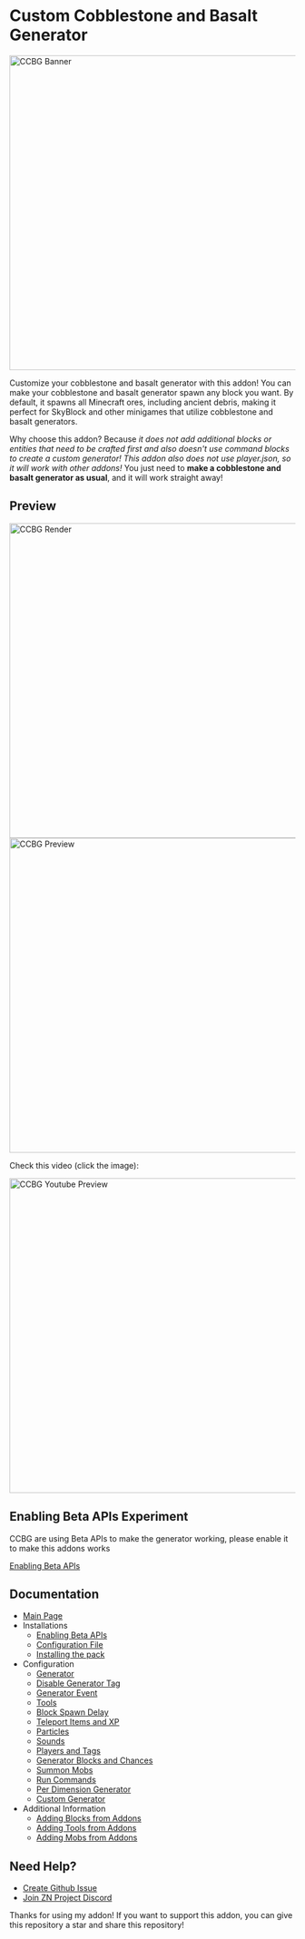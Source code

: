 # Custom Cobblestone and Basalt Generator

<img alt="CCBG Banner" src="https://media.forgecdn.net/attachments/description/1035052/description_9cff90c6-0aef-4601-9a35-b5cb57bb15b8.png" width="555"/>

Customize your cobblestone and basalt generator with this addon! You can make your cobblestone and basalt generator spawn any block you want. By default, it spawns all Minecraft ores, including ancient debris, making it perfect for SkyBlock and other minigames that utilize cobblestone and basalt generators.

Why choose this addon? Because _it does not add additional blocks or entities that need to be crafted first and also doesn't use command blocks to create a custom generator! This addon also does not use player.json, so it will work with other addons!_ You just need to **make a cobblestone and basalt generator as usual**, and it will work straight away!

## Preview

<img alt="CCBG Render" src="https://lh3.googleusercontent.com/fife/ALs6j_G4XXZwT80mhDKpEC0984cYHJAnwLH2Wqt7Tc9T652WD_GKuF6AW7_FTxHB33SWjLvU9E6f7HNlRi8YG84_o4Vi4p56cQtD6PVz0bF1E4JrQb7V4lR66lyj4xI0Z9svr-1Zb3iXo2gMXZjRZKRYSEy932qBYg0b_G_pHXZzbuXGLOCZcye8cB0gs08OnvUleITQDe7VHPENmVrxNkDxzUH4vDtNDQS5Mgp2y41kJhwjYPwyeHj5HWQXsNOfPKX4bVt0isiXKbV_a2CxNsbT8JLjjtc1CRQ5X85xx9Jc0lzcY22JkVCfTCXMSR5EF3wktL2TcUoJ6HT_VPlyXCjcKeor0LA6voJNgiDS1KIkrEGnfBEDIrEXmKTCZLv5O_b0vGyRizzy9cjtq2MUfWP-jCBIPlT9UPRP84ZPEvV5tYJt90khQAZ-bUHbvAsbv9KHRxf_aWrwZBczs1HZfy5GxDryxkw7vnkxiLnXpGRAE5YvHBR6oVW8nVCXtGNIfclAJC1nXle-yKT94PlNOvpMX0CqH3D9n4XndEfeo9YMdzZZyJ15-CDrdrCCYHKZMncNY_t0CpNK2mofxJ8KycthVpnYzrMrKV5mqAGtDM1KYyHod4cmvpardre52HUspc-u_Z6rdcs4XPWoSvjvqniIomVh-zg1nTYFRidt3NsuZxKZ53QU95ONCHRkEq9NaI7DuMXtzmlhyfS4l706yp1l7QZY_1llVkNnEPyaUjybgrde5GJvaENas7pE4LGuJ8Kgu_LR8Ka6G3wXF1nti91xjz3wnE0jVRC8CAIT3wE8jO5JkmaxGPPJEnLeJfJigaV2DdTcyXZjnC8Qawx4mjSnpol8qWZDSkYBn92sEaLRq40dofltG3lp2nmYi-wbYSTIKRguPHxFc39CX2gOMyysXd2xJCV-AeLA7mFhRAcUK_tyBPn601N3JwkVC4Z36l462zCIf6yRH-VuuHA9d_plHuFe4mvo-zffP6IdTGo_xGMKF6umnQQ5Ds5mYjv5EbBhKOJRIhQ5plmpj1ZOwRjCGDjz6leMZ7MHVdT4vWk4GgoxR0Xi_XUJyf7CPpRJxh3qtXMbKzKEZ3WUKEc1la9apEbdoiW_xXtz2gerRiwhma8LeZqbUN5kX7itneoex4skOE5KMKBulripZJ4r9dAVHkQCugo8iuFmokAJaZqXi_JDS7KmJqk2Ijq9bQOfxOp2KruVwmPhZR8OsOSvg7uKl7qvfKatKgTrnubuhh32b2bkH-t8TJMOjvf9rfPELw4WkhkBvCMOTfPupljpvbS4X8Ir-5QeASpkIUrDFybDahGP983fN9t3OvJ6FSAHBL-f8OR2xp1DcoLRfl6My6cMCb3MpVuoTYeKa6f5z3227MqbLzh0JVUG1LSi6SjiSLMaoJd1gI19hOd7km3mdrg35NREqVBpnSz0mqCRRsfd_mfhByVtZ_7nHpsReO_mbGaXpsHaqgTxVXPB75YOi7spniXRFpDFhaOEI0lKHrQlL6HQ1ilVD8fG7Y83gd6DzuMOxzQaraVL0acgknml071Ngz1nxscvNLjVKF1AsqxbmkfZDkFC7RJUbVo-INGjf5jdG7TIY2cuFE3hoJdL8Odc-Iq6h5XnJquiu_h1HrrFSOYnQJBX4imEE6YGC5qo1k2ycxNKKSzMFPkDKIeZ_O1F6jE27fnSWO72OMP_Ai_FcsnpYxzh63gnlgkUGOgmw48M7aEam3gXi_NO-XAxx4_2YVFpv6WC1S3T=w1318-h646" width="555"/>

<img alt="CCBG Preview" src="https://lh3.googleusercontent.com/fife/ALs6j_E5VgVmqkj0XNmxbbGc5mJG8SpfmvN7rxZDlkJpByO-CQzXqtnCwzTi5VshWFNYVj1xET719tT7YvnCQOfOvC9AeSbXrp5vOkX12QBGvvJ9e-MdkUH5IenKxGIfchmvzFIeAfTRB0H3QsXArbLdgM_Coq0Vxt1aQ7Y9ceWyNXpJgHekH5s0nSc0hraMc0sTmhudT0zB7NOTB38vI8tu0cyshN5BVthO2n7LTXi-nQmOBzxJMw0B0suDAxxRzJZfTkfxgrpo6JtdjjcezTglRiiV0KqWGkGinmHvC_9Aj_GIWbJQwDqwMr72hoSXmpZfe7XzUYHbCUocvaITTCEK2Ge1706Xr7PZumZS4h9h4p8f7IJpUNL8xoU_3D-2tzxjwLlDuFSc66Sge8Q5d6FTa9t46P2NMtpH4h_iAHP-AJ-qyph_XcVZNOAZZd4nPz7cnIl2HRQAvhUspWlbU1TGm-qZS9h3PpUz12zvE2ScZhWVwuV2ln2nczOHINjp2Zi-gNfiWuvxFUh2kPybfaY7a8PzmPcl1SkMy00tSB7s_I46KmAzq0r0-RQkcBzhID84ZJ-H-NVwkxoEJCtLk64ywra-W4X8Kpg6MPQlgCgYqy3IyA6xuy3GQjumPabCCJgrYGqoZb6S-dG0MuCSxpqdc92h4NIiJ8G_KZ2s3yQMipEFjTidntbDkPvuQk4ROezeCHQOhRgYR0IAOtY3-oPRfaLvxlP73KnbnxzuQF0jD7dKRBhrYNYS8yygvI6o6NzdFWRhLEAfQCktrlA_on8n5KgYiqZxZg5pALHJaBrVv28lw_qoCUtkRBj-7GX7W0BNINd6220O_mjjKXrtoUd4Zg-Aai2Dvg-kq7WbVatkcQlzcTZ0Xitd8koyy5BsomEfXZ39xKtEO60IUv0BReJ9j2SW5IYJJOtMZEc2HjJ04ETH8JSZymS0HWb7PlSUpthBbUDyRF9onZjOEO_zCVULUNAiMmz6qAYNpLnB3GyC5mOx55njpSWbMa73nJXuNt-jB1KsiJERSnMh1x4FPu5RdBcnvvVEfQX4jIIbefcxTnjk08znFyQ3pWpkBpbVHVApSZ0rNhrjurf71VZc8wNx=w1318-h646-rw-v1" width="555"/>

Check this video (click the image):

<a href="https://www.youtube.com/watch?v=sDB8kqgZz1w">
  <img alt="CCBG Youtube Preview" src="https://lh3.googleusercontent.com/fife/ALs6j_G4XXZwT80mhDKpEC0984cYHJAnwLH2Wqt7Tc9T652WD_GKuF6AW7_FTxHB33SWjLvU9E6f7HNlRi8YG84_o4Vi4p56cQtD6PVz0bF1E4JrQb7V4lR66lyj4xI0Z9svr-1Zb3iXo2gMXZjRZKRYSEy932qBYg0b_G_pHXZzbuXGLOCZcye8cB0gs08OnvUleITQDe7VHPENmVrxNkDxzUH4vDtNDQS5Mgp2y41kJhwjYPwyeHj5HWQXsNOfPKX4bVt0isiXKbV_a2CxNsbT8JLjjtc1CRQ5X85xx9Jc0lzcY22JkVCfTCXMSR5EF3wktL2TcUoJ6HT_VPlyXCjcKeor0LA6voJNgiDS1KIkrEGnfBEDIrEXmKTCZLv5O_b0vGyRizzy9cjtq2MUfWP-jCBIPlT9UPRP84ZPEvV5tYJt90khQAZ-bUHbvAsbv9KHRxf_aWrwZBczs1HZfy5GxDryxkw7vnkxiLnXpGRAE5YvHBR6oVW8nVCXtGNIfclAJC1nXle-yKT94PlNOvpMX0CqH3D9n4XndEfeo9YMdzZZyJ15-CDrdrCCYHKZMncNY_t0CpNK2mofxJ8KycthVpnYzrMrKV5mqAGtDM1KYyHod4cmvpardre52HUspc-u_Z6rdcs4XPWoSvjvqniIomVh-zg1nTYFRidt3NsuZxKZ53QU95ONCHRkEq9NaI7DuMXtzmlhyfS4l706yp1l7QZY_1llVkNnEPyaUjybgrde5GJvaENas7pE4LGuJ8Kgu_LR8Ka6G3wXF1nti91xjz3wnE0jVRC8CAIT3wE8jO5JkmaxGPPJEnLeJfJigaV2DdTcyXZjnC8Qawx4mjSnpol8qWZDSkYBn92sEaLRq40dofltG3lp2nmYi-wbYSTIKRguPHxFc39CX2gOMyysXd2xJCV-AeLA7mFhRAcUK_tyBPn601N3JwkVC4Z36l462zCIf6yRH-VuuHA9d_plHuFe4mvo-zffP6IdTGo_xGMKF6umnQQ5Ds5mYjv5EbBhKOJRIhQ5plmpj1ZOwRjCGDjz6leMZ7MHVdT4vWk4GgoxR0Xi_XUJyf7CPpRJxh3qtXMbKzKEZ3WUKEc1la9apEbdoiW_xXtz2gerRiwhma8LeZqbUN5kX7itneoex4skOE5KMKBulripZJ4r9dAVHkQCugo8iuFmokAJaZqXi_JDS7KmJqk2Ijq9bQOfxOp2KruVwmPhZR8OsOSvg7uKl7qvfKatKgTrnubuhh32b2bkH-t8TJMOjvf9rfPELw4WkhkBvCMOTfPupljpvbS4X8Ir-5QeASpkIUrDFybDahGP983fN9t3OvJ6FSAHBL-f8OR2xp1DcoLRfl6My6cMCb3MpVuoTYeKa6f5z3227MqbLzh0JVUG1LSi6SjiSLMaoJd1gI19hOd7km3mdrg35NREqVBpnSz0mqCRRsfd_mfhByVtZ_7nHpsReO_mbGaXpsHaqgTxVXPB75YOi7spniXRFpDFhaOEI0lKHrQlL6HQ1ilVD8fG7Y83gd6DzuMOxzQaraVL0acgknml071Ngz1nxscvNLjVKF1AsqxbmkfZDkFC7RJUbVo-INGjf5jdG7TIY2cuFE3hoJdL8Odc-Iq6h5XnJquiu_h1HrrFSOYnQJBX4imEE6YGC5qo1k2ycxNKKSzMFPkDKIeZ_O1F6jE27fnSWO72OMP_Ai_FcsnpYxzh63gnlgkUGOgmw48M7aEam3gXi_NO-XAxx4_2YVFpv6WC1S3T=w1318-h646" width="555"/>
</a>

## Enabling Beta APIs Experiment

CCBG are using Beta APIs to make the generator working, please enable it to make this addons works

[Enabling Beta APIs](https://ccbg.znproject.my.id/installations/enabling-beta-apis)

## Documentation

- [Main Page](https://ccbg.znproject.my.id)
- Installations
  - [Enabling Beta APIs](https://ccbg.znproject.my.id/installations/enabling-beta-apis)
  - [Configuration File](https://ccbg.znproject.my.id/installations/configuration-file)
  - [Installing the pack](https://ccbg.znproject.my.id/installations/installing-the-pack)
- Configuration
  - [Generator](https://ccbg.znproject.my.id/configuration/generator)
  - [Disable Generator Tag](https://ccbg.znproject.my.id/configuration/disable-generator-tag)
  - [Generator Event](https://ccbg.znproject.my.id/configuration/generator-event)
  - [Tools](https://ccbg.znproject.my.id/configuration/tools)
  - [Block Spawn Delay](https://ccbg.znproject.my.id/configuration/block-spawn-delay)
  - [Teleport Items and XP](https://ccbg.znproject.my.id/configuration/teleport-items-and-xp)
  - [Particles](https://ccbg.znproject.my.id/configuration/particles)
  - [Sounds](https://ccbg.znproject.my.id/configuration/sounds)
  - [Players and Tags](https://ccbg.znproject.my.id/configuration/players-and-tags)
  - [Generator Blocks and Chances](https://ccbg.znproject.my.id/configuration/generator-blocks-and-chances)
  - [Summon Mobs](https://ccbg.znproject.my.id/configuration/summon-mobs)
  - [Run Commands](https://ccbg.znproject.my.id/configuration/commands)
  - [Per Dimension Generator](https://ccbg.znproject.my.id/configuration/per-dimension-generator)
  - [Custom Generator](https://ccbg.znproject.my.id/configuration/custom-generator)
- Additional Information
  - [Adding Blocks from Addons](https://ccbg.znproject.my.id/additional-information/adding-blocks-from-addons)
  - [Adding Tools from Addons](https://ccbg.znproject.my.id/additional-information/adding-tools-from-addons)
  - [Adding Mobs from Addons](https://ccbg.znproject.my.id/additional-information/adding-mobs-from-addons)

## Need Help?

- [Create Github Issue](https://github.com/HirziDevs/CCBG/issues/new)
- [Join ZN Project Discord](https://discord.znproject.my.id)

Thanks for using my addon! If you want to support this addon, you can give this repository a star and share this repository!
